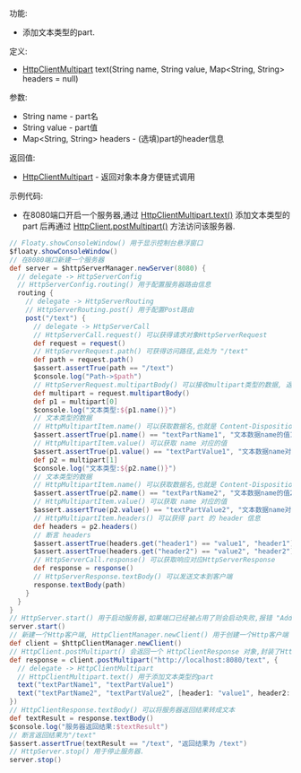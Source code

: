 功能:

+ 添加文本类型的part.

定义:

+ [HttpClientMultipart](/API/Network/HttpClient/HttpClientMultipart/README.md) text(String name,
  String value, Map<String, String> headers = null)

参数:

+ String name - part名
+ String value - part值
+ Map<String, String> headers - (选填)part的header信息

返回值:

+ [HttpClientMultipart](/API/Network/HttpClient/HttpClientMultipart/README.md) - 返回对象本身方便链式调用

示例代码:

+ 在8080端口开启一个服务器,通过
  [HttpClientMultipart.text()](/API/Network/HttpClient/HttpClientMultipart/README.md?id=text)
  添加文本类型的 part
  后再通过 [HttpClient.postMultipart()](/API/Network/HttpClient/HttpClient/README.md?id=postMultipart)
  方法访问该服务器.

```groovy
// Floaty.showConsoleWindow() 用于显示控制台悬浮窗口
$floaty.showConsoleWindow()
// 在8080端口新建一个服务器
def server = $httpServerManager.newServer(8080) {
  // delegate -> HttpServerConfig
  // HttpServerConfig.routing() 用于配置服务器路由信息
  routing {
    // delegate -> HttpServerRouting
    // HttpServerRouting.post() 用于配置Post路由
    post("/text") {
      // delegate -> HttpServerCall
      // HttpServerCall.request() 可以获得请求对象HttpServerRequest
      def request = request()
      // HttpServerRequest.path() 可获得访问路径,此处为 "/text"
      def path = request.path()
      $assert.assertTrue(path == "/text")
      $console.log("Path->$path")
      // HttpServerRequest.multipartBody() 可以接收multipart类型的数据, 返回值类型为 List<HttpMultipartItem>
      def multipart = request.multipartBody()
      def p1 = multipart[0]
      $console.log("文本类型:${p1.name()}")
      // 文本类型的数据
      // HttpMultipartItem.name() 可以获取数据名,也就是 Content-Disposition 请求头的 name 属性
      $assert.assertTrue(p1.name() == "textPartName1", "文本数据name的值1")
      // HttpMultipartItem.value() 可以获取 name 对应的值
      $assert.assertTrue(p1.value() == "textPartValue1", "文本数据name对应的值1")
      def p2 = multipart[1]
      $console.log("文本类型:${p2.name()}")
      // 文本类型的数据
      // HttpMultipartItem.name() 可以获取数据名,也就是 Content-Disposition 请求头的 name 属性
      $assert.assertTrue(p2.name() == "textPartName2", "文本数据name的值2")
      // HttpMultipartItem.value() 可以获取 name 对应的值
      $assert.assertTrue(p2.value() == "textPartValue2", "文本数据name对应的值2")
      // HttpMultipartItem.headers() 可以获得 part 的 header 信息
      def headers = p2.headers()
      // 断言 headers
      $assert.assertTrue(headers.get("header1") == "value1", "header1")
      $assert.assertTrue(headers.get("header2") == "value2", "header2")
      // HttpServerCall.response() 可以获取响应对应HttpServerResponse
      def response = response()
      // HttpServerResponse.textBody() 可以发送文本到客户端
      response.textBody(path)
    }
  }
}
// HttpServer.start() 用于启动服务器,如果端口已经被占用了则会启动失败,报错 "Address already in use"
server.start()
// 新建一个Http客户端, HttpClientManager.newClient() 用于创建一个Http客户端
def client = $httpClientManager.newClient()
// HttpClient.postMultipart() 会返回一个 HttpClientResponse 对象,封装了Http响应信息
def response = client.postMultipart("http://localhost:8080/text", {
  // delegate -> HttpClientMultipart
  // HttpClientMultipart.text() 用于添加文本类型的part
  text("textPartName1", "textPartValue1")
  text("textPartName2", "textPartValue2", [header1: "value1", header2: "value2"])
})
// HttpClientResponse.textBody() 可以将服务器返回结果转成文本
def textResult = response.textBody()
$console.log("服务器返回结果:$textResult")
// 断言返回结果为"/text"
$assert.assertTrue(textResult == "/text", "返回结果为 /text")
// HttpServer.stop() 用于停止服务器.
server.stop()
```